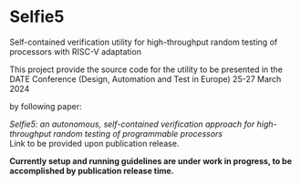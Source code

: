 # Selfie5
Self-contained verification utility for high-throughput random testing of  processors with RISC-V adaptation  

This project provide the source code for the utility to be presented in the DATE Conference (Design, Automation and Test in Europe) 25-27 March 2024  

by following paper:  

*Selfie5: an autonomous, self-contained verification approach for high-throughput random testing of programmable processors*  
Link to be provided upon publication release.   

__Currently setup and running guidelines are under work in progress, to be accomplished by publication release time.__
  

 
